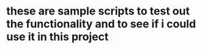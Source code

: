 # these are sample scripts to test out the functionality and to see if i could use it in this project
